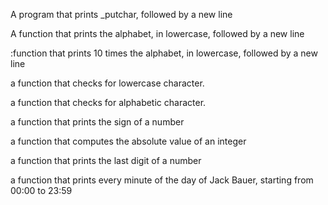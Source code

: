 A program that prints _putchar, followed by a new line

A function that prints the alphabet, in lowercase, followed by a new line

:function that prints 10 times the alphabet, in lowercase, followed by a new line

a function that checks for lowercase character.

a function that checks for alphabetic character.

a function that prints the sign of a number

a function that computes the absolute value of an integer

a function that prints the last digit of a number

a function that prints every minute of the day of Jack Bauer, starting from 00:00 to 23:59
